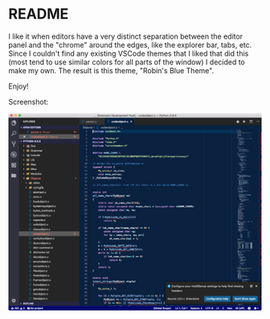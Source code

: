 # README

I like it when editors have a very distinct separation between the editor panel
and the "chrome" around the edges, like the explorer bar, tabs, etc. Since I
couldn't find any existing VSCode themes that I liked that did this (most tend
to use similar colors for all parts of the window) I decided to make my own. The
result is this theme, "Robin's Blue Theme".

Enjoy!

Screenshot:

![Robin's Blue Theme screenshot](https://github.com/RobinD42/robins-blue-theme/blob/master/screenshot.png)